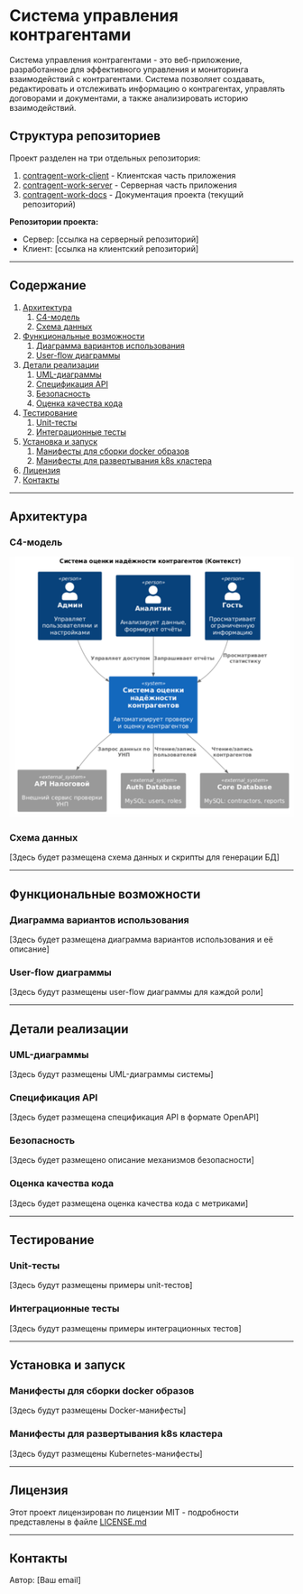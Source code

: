 # **Система управления контрагентами**

Система управления контрагентами - это веб-приложение, разработанное для эффективного управления и мониторинга взаимодействий с контрагентами. Система позволяет создавать, редактировать и отслеживать информацию о контрагентах, управлять договорами и документами, а также анализировать историю взаимодействий.

## **Структура репозиториев**

Проект разделен на три отдельных репозитория:

1. [contragent-work-client](https://github.com/your-username/contragent-work-client) - Клиентская часть приложения
2. [contragent-work-server](https://github.com/your-username/contragent-work-server) - Серверная часть приложения
3. [contragent-work-docs](https://github.com/your-username/contragent-work-docs) - Документация проекта (текущий репозиторий)

**Репозитории проекта:**
- Сервер: [ссылка на серверный репозиторий]
- Клиент: [ссылка на клиентский репозиторий]

---

## **Содержание**

1. [Архитектура](#архитектура)
    1. [C4-модель](#c4-модель)
    2. [Схема данных](#схема-данных)
2. [Функциональные возможности](#функциональные-возможности)
    1. [Диаграмма вариантов использования](#диаграмма-вариантов-использования)
    2. [User-flow диаграммы](#user-flow-диаграммы)
3. [Детали реализации](#детали-реализации)
    1. [UML-диаграммы](#uml-диаграммы)
    2. [Спецификация API](#спецификация-api)
    3. [Безопасность](#безопасность)
    4. [Оценка качества кода](#оценка-качества-кода)
4. [Тестирование](#тестирование)
    1. [Unit-тесты](#unit-тесты)
    2. [Интеграционные тесты](#интеграционные-тесты)
5. [Установка и запуск](#установка-и-запуск)
    1. [Манифесты для сборки docker образов](#манифесты-для-сборки-docker-образов)
    2. [Манифесты для развертывания k8s кластера](#манифесты-для-развертывания-k8s-кластера)
6. [Лицензия](#лицензия)
7. [Контакты](#контакты)

---

## **Архитектура**

### C4-модель

![C4-модель системы](images/C4.png)

### Схема данных

[Здесь будет размещена схема данных и скрипты для генерации БД]

---

## **Функциональные возможности**

### Диаграмма вариантов использования

[Здесь будет размещена диаграмма вариантов использования и её описание]

### User-flow диаграммы

[Здесь будут размещены user-flow диаграммы для каждой роли]

---

## **Детали реализации**

### UML-диаграммы

[Здесь будут размещены UML-диаграммы системы]

### Спецификация API

[Здесь будет размещена спецификация API в формате OpenAPI]

### Безопасность

[Здесь будет размещено описание механизмов безопасности]

### Оценка качества кода

[Здесь будет размещена оценка качества кода с метриками]

---

## **Тестирование**

### Unit-тесты

[Здесь будут размещены примеры unit-тестов]

### Интеграционные тесты

[Здесь будут размещены примеры интеграционных тестов]

---

## **Установка и запуск**

### Манифесты для сборки docker образов

[Здесь будут размещены Docker-манифесты]

### Манифесты для развертывания k8s кластера

[Здесь будут размещены Kubernetes-манифесты]

---

## **Лицензия**

Этот проект лицензирован по лицензии MIT - подробности представлены в файле [LICENSE.md](LICENSE.md)

---

## **Контакты**

Автор: [Ваш email] 